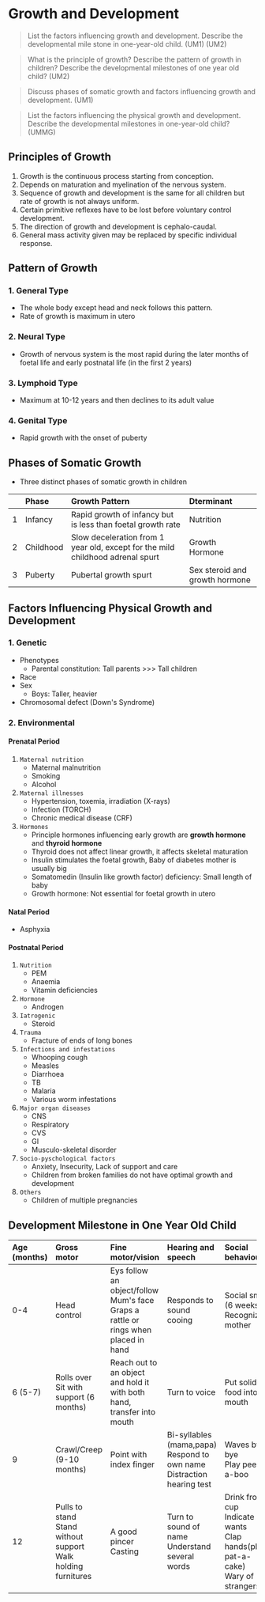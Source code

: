 # Growth and Development

> List the factors influencing growth and development. Describe the developmental mile stone in one-year-old child. (UM1) (UM2)

> What is the principle of growth? Describe the pattern of growth in children? Describe the developmental milestones of one year old child? (UM2)

> Discuss phases of somatic growth and factors influencing growth and development. (UM1)

> List the factors influencing the physical growth and development. Describe the developmental milestones in one-year-old child? (UMMG)

## Principles of Growth

1. Growth is the continuous process starting from conception.
1. Depends on maturation and myelination of the nervous system.
1. Sequence of growth and development is the same for all children but rate of growth is not always uniform.
1. Certain primitive reflexes have to be lost before voluntary control development.
1. The direction of growth and development is cephalo-caudal.
1. General mass activity given may be replaced by specific individual response.

## Pattern of Growth

### 1. General Type

- The whole body except head and neck follows this pattern.
- Rate of growth is maximum in utero

### 2. Neural Type

- Growth of nervous system is the most rapid during the later months of foetal life and early postnatal life (in the first 2 years)

### 3. Lymphoid Type

- Maximum at 10-12 years and then declines to its adult value

### 4. Genital Type

- Rapid growth with the onset of puberty

## Phases of Somatic Growth

- Three distinct phases of somatic growth in children

|     | Phase     | Growth Pattern                                                                 | Dterminant                     |
| :-- | :-------- | :----------------------------------------------------------------------------- | :----------------------------- |
| 1   | Infancy   | Rapid growth of infancy but is less than foetal growth rate                    | Nutrition                      |
| 2   | Childhood | Slow deceleration from 1 year old, except for the mild childhood adrenal spurt | Growth Hormone                 |
| 3   | Puberty   | Pubertal growth spurt                                                          | Sex steroid and growth hormone |

## Factors Influencing Physical Growth and Development

### 1. Genetic

- Phenotypes
  - Parental constitution: Tall parents >>> Tall children
- Race
- Sex
  - Boys: Taller, heavier
- Chromosomal defect (Down's Syndrome)

### 2. Environmental

#### Prenatal Period

1. `Maternal nutrition`
   - Maternal malnutrition
   - Smoking
   - Alcohol
1. `Maternal illnesses`
   - Hypertension, toxemia, irradiation (X-rays)
   - Infection (TORCH)
   - Chronic medical disease (CRF)
1. `Hormones`
   - Principle hormones influencing early growth are **growth hormone** and **thyroid hormone**
   - Thyroid does not affect linear growth, it affects skeletal maturation
   - Insulin stimulates the foetal growth, Baby of diabetes mother is usually big
   - Somatomedin (Insulin like growth factor) deficiency: Small length of baby
   - Growth hormone: Not essential for foetal growth in utero

#### Natal Period

- Asphyxia

#### Postnatal Period

1. `Nutrition`
   - PEM
   - Anaemia
   - Vitamin deficiencies
1. `Hormone`
   - Androgen
1. `Iatrogenic`
   - Steroid
1. `Trauma`
   - Fracture of ends of long bones
1. `Infections and infestations`
   - Whooping cough
   - Measles
   - Diarrhoea
   - TB
   - Malaria
   - Various worm infestations
1. `Major organ diseases`
   - CNS
   - Respiratory
   - CVS
   - GI
   - Musculo-skeletal disorder
1. `Socio-pyschological factors`
   - Anxiety, Insecurity, Lack of support and care
   - Children from broken families do not have optimal growth and development
1. `Others`
   - Children of multiple pregnancies

## Development Milestone in One Year Old Child

| Age (months) | Gross motor                                                        | Fine motor/vision                                                                      | Hearing and speech                                                          | Social behaviour                                                                     |
| :----------- | :----------------------------------------------------------------- | :------------------------------------------------------------------------------------- | :-------------------------------------------------------------------------- | :----------------------------------------------------------------------------------- |
| 0-4          | Head control                                                       | Eys follow an object/follow Mum's face <br>Graps a rattle or rings when placed in hand | Responds to sound cooing                                                    | Social smile (6 weeks)<br>Recognizing mother                                         |
| 6 (5-7)      | Rolls over<br>Sit with support (6 months)                          | Reach out to an object and hold it with both hand, transfer into mouth                 | Turn to voice                                                               | Put solid food into mouth                                                            |
| 9            | Crawl/Creep (9-10 months)                                          | Point with index finger                                                                | Bi-syllables (mama,papa)<br>Respond to own name<br>Distraction hearing test | Waves bye bye<br>Play peek-a-boo                                                     |
| 12           | Pulls to stand<br>Stand without support<br>Walk holding furnitures | A good pincer<br>Casting                                                               | Turn to sound of name<br>Understand several words                           | Drink from cup<br>Indicate wants<br>Clap hands(play pat-a-cake)<br>Wary of strangers |
